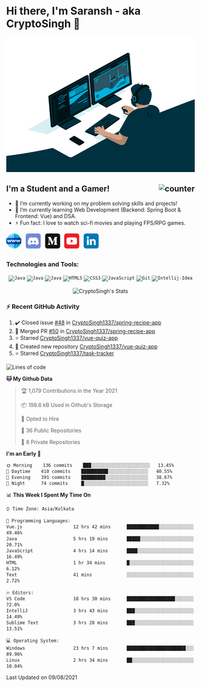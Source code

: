 # Hi there, I'm Saransh - aka CryptoSingh 👋

<div align="center">
<img src="https://github.com/CryptoSingh1337/CryptoSingh1337/blob/master/icons/code.gif" height="360px" width="640px" alt="gif"/>
</div>

## I'm a Student and a Gamer!<img src="https://komarev.com/ghpvc/?username=cryptosingh1337" alt="counter" align="right"/>

- 🔭 I’m currently working on my problem solving skills and projects!
- 🌱 I’m currently learning Web Development (Backend: Spring Boot & Frontend: Vue) and DSA.
- ⚡ Fun fact: I love to watch sci-fi movies and playing FPS/RPG games.

<a href="https://cryptosingh1337.github.io/" target="_blank"><img alt="website" height="40px" width="40px" src="./icons/world-wide-web.svg"/></a>&nbsp;&nbsp;
<a href="https://discord.gg/6efHuzv" target="_blank"><img alt="discord" height="40px" width="40px" src="https://raw.githubusercontent.com/edent/SuperTinyIcons/master/images/svg/discord.svg"/></a>&nbsp;&nbsp;
<a href="https://cryptosingh1337.medium.com/" target="_blank"><img alt="Medium" height="40px" width="40px" src="https://raw.githubusercontent.com/edent/SuperTinyIcons/master/images/svg/medium.svg"/></a>&nbsp;&nbsp;
<a href="https://www.youtube.com/cryptosingh" target="_blank"><img alt="youtube" height="40px" width="40px" src="https://raw.githubusercontent.com/edent/SuperTinyIcons/master/images/svg/youtube.svg"/></a>&nbsp;&nbsp;
<a href="https://www.linkedin.com/in/saransh-kumar-2k19/" target="_blank"><img alt="linkedin" height="40px" width="40px" src="https://raw.githubusercontent.com/edent/SuperTinyIcons/master/images/svg/linkedin.svg"/></a>

##

### Technologies and Tools:

<div align="center">
<code><img alt="Java" height="40px" width="40px" src="https://raw.githubusercontent.com/tomchen/stack-icons/master/logos/java.svg" title="Java"/></code>
<code><img alt="Java" height="40px" width="40px" src="https://raw.githubusercontent.com/tomchen/stack-icons/master/logos/spring.svg" title="Spring"/></code>
<code><img alt="Java" height="40px" width="40px" src="https://raw.githubusercontent.com/tomchen/stack-icons/master/logos/hibernate.svg" title="Hibernate"/></code>
<code><img alt="HTML5" height="40px" width="40px" src="https://raw.githubusercontent.com/tomchen/stack-icons/master/logos/html-5.svg" title="HTML5"/></code>
<code><img alt="CSS3" height="40px" width="40px" src="https://raw.githubusercontent.com/tomchen/stack-icons/master/logos/css-3.svg" title="CSS3"/></code>
<code><img alt="JavaScript" height="40px" width="40px" src="https://raw.githubusercontent.com/tomchen/stack-icons/master/logos/bootstrap.svg" title="Bootstrap"/></code>
<code><img alt="Git" height="40px" width="40px" src="https://raw.githubusercontent.com/tomchen/stack-icons/master/logos/git-icon.svg" title="Git"/></code>
<code><img alt="Intellij-Idea" height="40px" width="40px" src="https://raw.githubusercontent.com/tomchen/stack-icons/master/logos/intellij-idea.svg" title="Intellij-IDEA"/></code>
</div>
<br>
<div align="center">
<img  alt="CryptoSingh's Stats" src="https://github-readme-stats.vercel.app/api?username=CryptoSingh1337&show_icons=true&bg_color=FFFFFF&title_color=003140&icon_color=003140&text_color=0486AA" title="Stats"/>
</div>

### ⚡ Recent GitHub Activity

<!--RECENT_ACTIVITY:start-->
1. ✔️ Closed issue [#48](https://github.com/CryptoSingh1337/spring-recipe-app/issues/48) in [CryptoSingh1337/spring-recipe-app](https://github.com/CryptoSingh1337/spring-recipe-app)
2. 🎉 Merged PR [#50](https://github.com/CryptoSingh1337/spring-recipe-app/pull/50) in [CryptoSingh1337/spring-recipe-app](https://github.com/CryptoSingh1337/spring-recipe-app)
3. ⭐ Starred [CryptoSingh1337/vue-quiz-app](https://github.com/CryptoSingh1337/vue-quiz-app)
4. 📔 Created new repository [CryptoSingh1337/vue-quiz-app](https://github.com/CryptoSingh1337/vue-quiz-app)
5. ⭐ Starred [CryptoSingh1337/task-tracker](https://github.com/CryptoSingh1337/task-tracker)
<!--RECENT_ACTIVITY:end-->


<!--START_SECTION:waka-->
![Lines of code](https://img.shields.io/badge/From%20Hello%20World%20I%27ve%20Written-461190%20lines%20of%20code-blue)

**🐱 My Github Data** 

> 🏆 1,079 Contributions in the Year 2021
 > 
> 📦 198.6 kB Used in Github's Storage 
 > 
> 💼 Opted to Hire
 > 
> 📜 36 Public Repositories 
 > 
> 🔑 8 Private Repositories  
 > 
**I'm an Early 🐤** 

```text
🌞 Morning    136 commits    ███░░░░░░░░░░░░░░░░░░░░░░   13.45% 
🌆 Daytime    410 commits    ██████████░░░░░░░░░░░░░░░   40.55% 
🌃 Evening    391 commits    █████████░░░░░░░░░░░░░░░░   38.67% 
🌙 Night      74 commits     █░░░░░░░░░░░░░░░░░░░░░░░░   7.32%

```


📊 **This Week I Spent My Time On** 

```text
⌚︎ Time Zone: Asia/Kolkata

💬 Programming Languages: 
Vue.js                   12 hrs 42 mins      ████████████░░░░░░░░░░░░░   49.46% 
Java                     5 hrs 19 mins       █████░░░░░░░░░░░░░░░░░░░░   20.71% 
JavaScript               4 hrs 14 mins       ████░░░░░░░░░░░░░░░░░░░░░   16.49% 
HTML                     1 hr 34 mins        █░░░░░░░░░░░░░░░░░░░░░░░░   6.12% 
Text                     41 mins             ░░░░░░░░░░░░░░░░░░░░░░░░░   2.72%

🔥 Editors: 
VS Code                  18 hrs 30 mins      ██████████████████░░░░░░░   72.0% 
IntelliJ                 3 hrs 43 mins       ███░░░░░░░░░░░░░░░░░░░░░░   14.49% 
Sublime Text             3 hrs 28 mins       ███░░░░░░░░░░░░░░░░░░░░░░   13.51%

💻 Operating System: 
Windows                  23 hrs 7 mins       ██████████████████████░░░   89.96% 
Linux                    2 hrs 34 mins       ██░░░░░░░░░░░░░░░░░░░░░░░   10.04%

```


 Last Updated on 09/08/2021
<!--END_SECTION:waka-->
